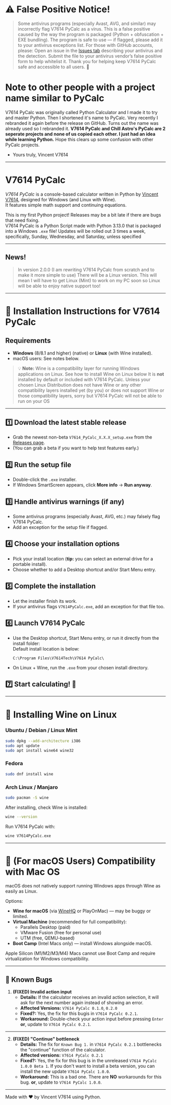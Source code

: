 # ⚠ False Positive Notice!

>Some antivirus programs (especially Avast, AVG, and similar) may incorrectly flag V7614 PyCalc as a virus.
This is a false positive caused by the way the program is packaged (Python + obfuscation + EXE bundling).
The program is safe to use — if flagged, please add it to your antivirus exceptions list.
For those with GitHub accounts, please:
Open an issue in the [Issues tab](https://github.com/V7614-Tech/V7614-PyCalc/issues) describing your antivirus and the detection.
Submit the file to your antivirus vendor’s false positive form to help whitelist it.
Thank you for helping keep V7614 PyCalc safe and accessible to all users. 💙

# Note to other people with a project name similar to PyCalc

V7614 PyCalc was originally called Python Calculator and I made it to try and master Python. Then I shortened it's name to PyCalc. Very recently I rebranded it again before the release on GitHub. Turns out the name was already used so I rebranded it.
**V7614 PyCalc and Chill Astro's PyCalc are 2 seperate projects and none of us copied each other. I just had an idea while learning Python.**
Hope this clears up some confusion with other PyCalc projects. 
- Yours truly, Vincent V7614

---

# V7614 PyCalc

*V7614 PyCalc* is a console-based calculator written in Python by [Vincent V7614](https://github.com/V7614), designed for Windows (and Linux with Wine).  
It features simple math support and continuing equations.

This is my first Python project! Releases may be a bit late if there are bugs that need fixing.  
V7614 PyCalc is a Python Script made with Python 3.13.0 that is packaged into a Windows `.exe` file!
Updates will be rolled out 3 times a week, specifically, Sunday, Wednesday, and Saturday, unless specified

---

## News!

>In version 2.0.0 (I am rewriting V7614 PyCalc from scratch and to make it more simple to use) There will be a Linux version. This will mean I will have to get Linux (Mint) to work on my PC soon so Linux will be able to enjoy native support too!

---

# 🚀 Installation Instructions for V7614 PyCalc

## Requirements
- **Windows** (8/8.1 and higher) (native) or **Linux** (with Wine installed).
- macOS users: See notes below.

> 💡 **Note:** Wine is a compatibility layer for running Windows applications on Linux.  See how to install Wine on Linux below
> It is **not** installed by default or included with V7614 PyCalc. Unless your chosen Linux Distribution does not have Wine or any other compatibility layers installed yet (by you) or does not support Wine or those compatibility layers, sorry but V7614 PyCalc will not be able to run on your OS 

---

## 1️⃣ Download the latest stable release
- Grab the newest non-beta `V7614_PyCalc_X.X.X_setup.exe` from the [Releases page](https://github.com/V7614-Tech/V7614-PyCalc/releases).
- (You can grab a beta if you want to help test features early.)

## 2️⃣ Run the setup file
- Double-click the `.exe` installer.
- If Windows SmartScreen appears, click **More info** → **Run anyway**.

## 3️⃣ Handle antivirus warnings (if any)
- Some antivirus programs (especially Avast, AVG, etc.) may falsely flag V7614 PyCalc.
- Add an exception for the setup file if flagged.

## 4️⃣ Choose your installation options
- Pick your install location (**tip:** you can select an external drive for a portable install).
- Choose whether to add a Desktop shortcut and/or Start Menu entry.

## 5️⃣ Complete the installation
- Let the installer finish its work.
- If your antivirus flags `V7614PyCalc.exe`, add an exception for that file too.

## 6️⃣ Launch V7614 PyCalc
- Use the Desktop shortcut, Start Menu entry, or run it directly from the install folder:  
Default install location is below:
  ```
  C:\Program Files\V7614Tech\V7614 PyCalc\
  ```
- On Linux + Wine, run the `.exe` from your chosen install directory.

## 7️⃣ Start calculating! 🎉

---

# 🍷 Installing Wine on Linux

### Ubuntu / Debian / Linux Mint
```bash
sudo dpkg --add-architecture i386
sudo apt update
sudo apt install wine64 wine32
```

### Fedora
```bash
sudo dnf install wine
```

### Arch Linux / Manjaro
```bash
sudo pacman -S wine
```

After installing, check Wine is installed:
```bash
wine --version
```

Run V7614 PyCalc with:
```bash
wine V7614PyCalc.exe
```

---

# 🍏 (For macOS Users) Compatibility with Mac OS

macOS does not natively support running Windows apps through Wine as easily as Linux.

Options:
- **Wine for macOS** (via [WineHQ](https://www.winehq.org) or PlayOnMac) — may be buggy or limited.
- **Virtual Machine** (recommended for full compatibility):
  - Parallels Desktop (paid)
  - VMware Fusion (free for personal use)
  - UTM (free, QEMU-based)
- **Boot Camp** (Intel Macs only) — install Windows alongside macOS.

Apple Silicon (M1/M2/M3/M4) Macs cannot use Boot Camp and require virtualization for Windows compatibility.

---

## 🐞 Known Bugs

1. **(FIXED) Invalid action input**
   - **Details:** If the calculator receives an invalid action selection, it will ask for the next number again instead of showing an error.
   - **Affected Versions:** `V7614 PyCalc 0.1.0`, `0.2.0`  
   - **Fixed?:** Yes, the fix for this bugis in `V7614 PyCalc 0.2.1`.  
   - **Workaround:** Double-check your action input before pressing `Enter` **or**, update to `V7614 PyCalc 0.2.1`.
---

2. **(FIXED) "Continue" bottleneck**
   - **Details:** The fix for `Known Bug 1.` in `V7614 PyCalc 0.2.1` bottlenecks the "continue" function of the calculator.
   - **Affected versions:** `V7614 PyCalc 0.2.1`
   - **Fixed?:** Yes, the fix for this bug is in the unreleased `V7614 PyCalc 1.0.0 Beta 1`. If you don't want to install a beta version, you can install the new update `V7614 PyCalc 1.0.0`.
   - **Workaround:** This is a bad one. There are **NO** workarounds for this bug. **or**, update to `V7614 PyCalc 1.0.0`.
---

Made with ❤️ by Vincent V7614 using Python.
